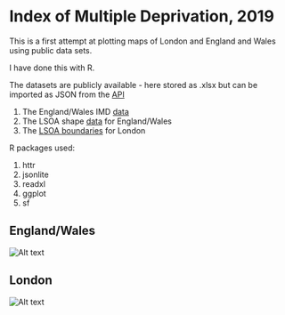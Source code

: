 # Index of Multiple Deprivation, 2019

This is a first attempt at plotting maps of London and England and Wales using public data sets.

I have done this with R.

The datasets are publicly available - here stored as .xlsx but can be imported as JSON from the [API](https://opendata.arcgis.com/datasets/6bced6c6f81448cf9692ed3f472b11ce_0.geojson)

1. The England/Wales IMD [data](https://data-communities.opendata.arcgis.com/datasets/lower-super-output-area-lsoa-imd2019-wgs84/data?geometry=-18.148%2C50.560%2C13.493%2C55.196)
2. The LSOA shape [data](<https://geoportal.statistics.gov.uk/datasets/ons::lower-layer-super-output-areas-december-2001-ew-bfe/data?geometry=-33.811%2C48.013%2C29.470%2C57.298>) for England/Wales
3. The [LSOA boundaries](https://data.london.gov.uk/dataset/lsoa-atlas) for London

R packages used:

1. httr
2. jsonlite
3. readxl
4. ggplot
5. sf

## England/Wales

![Alt text]("https://github.com/eatyourpeas/imd/blob/main/assets/england_wales_deprivation.png" "Deprivation in England and Wales")

## London

![Alt text]("https://github.com/eatyourpeas/imd/blob/main/assets/london_deprivation.png" "Deprivation in London")
